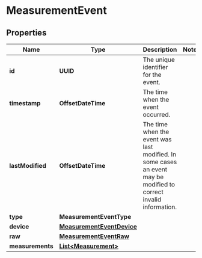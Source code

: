 

# MeasurementEvent


## Properties

| Name | Type | Description | Notes |
|------------ | ------------- | ------------- | -------------|
|**id** | **UUID** | The unique identifier for the event. |  |
|**timestamp** | **OffsetDateTime** | The time when the event occurred. |  |
|**lastModified** | **OffsetDateTime** | The time when the event was last modified. In some cases an event may be modified to correct invalid information. |  |
|**type** | **MeasurementEventType** |  |  |
|**device** | [**MeasurementEventDevice**](MeasurementEventDevice.md) |  |  |
|**raw** | [**MeasurementEventRaw**](MeasurementEventRaw.md) |  |  |
|**measurements** | [**List&lt;Measurement&gt;**](Measurement.md) |  |  |



